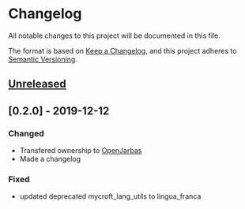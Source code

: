 # Changelog

All notable changes to this project will be documented in this file.

The format is based on [Keep a Changelog](https://keepachangelog.com/en/1.0.0/),
and this project adheres to [Semantic Versioning](https://semver.org/spec/v2.0.0.html).

## [Unreleased]

## [0.2.0]  - 2019-12-12

### Changed

- Transfered ownership to [OpenJarbas](https://github.com/OpenJarbas)
- Made a changelog

### Fixed

- updated deprecated mycroft_lang_utils to lingua_franca

[unreleased]: https://github.com/OpenJarbas/simple_NER/tree/dev
[0.1.5]: https://github.com/OpenJarbas/simple_NER/tree/0.1.5
